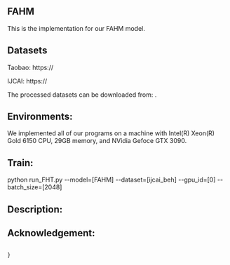 ## FAHM
This is the implementation for our FAHM model.


## Datasets
Taobao: https://

IJCAI: https://

The processed datasets can be downloaded from: .

## Environments:
We implemented all of our programs on a machine with Intel(R) Xeon(R) Gold 6150 CPU, 29GB memory, and NVidia Gefoce GTX 3090.

## Train:
python run_FHT.py --model=[FAHM] --dataset=[ijcai_beh] --gpu_id=[0] --batch_size=[2048]

## Description:




## Acknowledgement:
```

}
```
